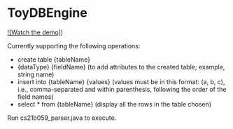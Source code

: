 # ToyDBEngine
[![Watch the demo]](https://www.youtube.com/watch?v=w1IdHESAFAE))

Currently supporting the following operations:
  - create table {tableName}
  - {dataType} {fieldName} (to add attributes to the created table; example, string name)
  - insert into {tableName} {values} (values must be in this format: (a, b, c), i.e., comma-separated and within parenthesis, following the order of the field names)
  - select * from {tableName} (display all the rows in the table chosen)

Run cs21b059_parser.java to execute.
